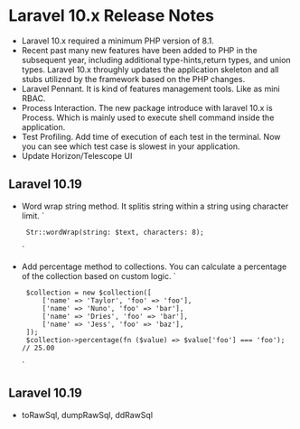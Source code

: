# Laravel 10.x Release Notes

- Laravel 10.x required a minimum PHP version of 8.1.
- Recent past many new features have been added to PHP in the subsequent year, including additional type-hints,return types, and union types. Laravel 10.x throughly updates the application skeleton and all stubs utilized by the framework based on the PHP changes.
- Laravel Pennant. It is kind of features management tools. Like as mini RBAC.
- Process Interaction. The new package introduce with laravel 10.x is Process. Which is mainly used to execute shell command inside the application.
- Test Profiling. Add time of execution of each test in the terminal. Now you can see which test case is slowest in your application.
- Update Horizon/Telescope UI

## Laravel 10.19
 - Word wrap string method. It splitis string within a string using character limit.
    ` 

        Str::wordWrap(string: $text, characters: 8); 
    `
 - Add percentage method to collections. You can calculate a percentage of the collection based on custom logic.
    `   

        $collection = new $collection([
            ['name' => 'Taylor', 'foo' => 'foo'],
            ['name' => 'Nuno', 'foo' => 'bar'],
            ['name' => 'Dries', 'foo' => 'bar'],
            ['name' => 'Jess', 'foo' => 'baz'],
        ]);
        $collection->percentage(fn ($value) => $value['foo'] === 'foo'); // 25.00
    `

## Laravel 10.19
 - toRawSql, dumpRawSql, ddRawSql